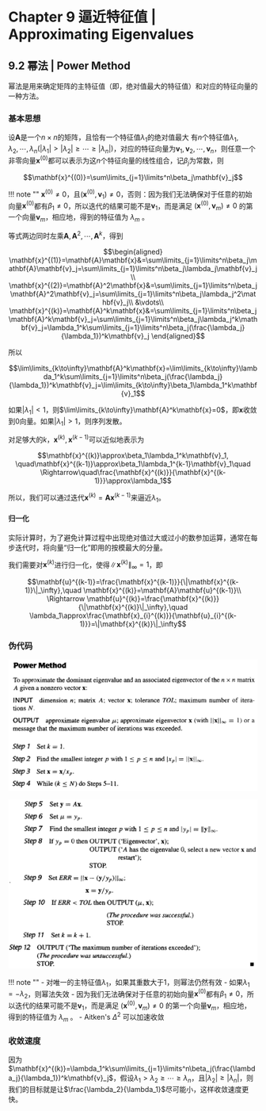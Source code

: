 # Chapter 9 逼近特征值 | Approximating Eigenvalues

## 9.2 幂法 | Power Method

幂法是用来确定矩阵的主特征值（即，绝对值最大的特征值）和对应的特征向量的一种方法。

### 基本思想

设$\mathbf{A}$是一个$n\times n$的矩阵，且恰有一个特征值$\lambda_1$的绝对值最大
有$n$个特征值$\lambda_1,\lambda_2,\cdots,\lambda_n$($|\lambda_1|>|\lambda_2|\geq\cdots\geq|\lambda_n|$)，对应的特征向量为$\mathbf{v}_1,\mathbf{v}_2,\cdots,\mathbf{v}_n$，则任意一个非零向量$\mathbf{x}^{(0)}$都可以表示为这$n$个特征向量的线性组合，记$\beta_j$为常数，则

$$\mathbf{x}^{(0)}=\sum\limits_{j=1}\limits^n\beta_j\mathbf{v}_j$$

!!! note ""
    $\mathbf{x}^{(0)} \neq 0$，且$(\mathbf{x}^{(0)},\mathbf{v}_1)\neq 0$，否则：因为我们无法确保对于任意的初始向量$\mathbf{x}^{(0)}$都有$\beta_1\neq 0$，所以迭代的结果可能不是$\mathbf{v}_1$，而是满足 $(\mathbf{x}^{(0)},\mathbf{v}_m)\neq 0$ 的第一个向量$\mathbf{v}_m$，相应地，得到的特征值为 $\lambda_m$ 。

等式两边同时左乘$\mathbf{A},\mathbf{A}^2,\cdots,\mathbf{A}^k$，得到

$$\begin{aligned}
\mathbf{x}^{(1)}=\mathbf{A}\mathbf{x}&=\sum\limits_{j=1}\limits^n\beta_j\mathbf{A}\mathbf{v}_j=\sum\limits_{j=1}\limits^n\beta_j\lambda_j\mathbf{v}_j\\
\mathbf{x}^{(2)}=\mathbf{A}^2\mathbf{x}&=\sum\limits_{j=1}\limits^n\beta_j\mathbf{A}^2\mathbf{v}_j=\sum\limits_{j=1}\limits^n\beta_j\lambda_j^2\mathbf{v}_j\\
&\vdots\\
\mathbf{x}^{(k)}=\mathbf{A}^k\mathbf{x}&=\sum\limits_{j=1}\limits^n\beta_j\mathbf{A}^k\mathbf{v}_j=\sum\limits_{j=1}\limits^n\beta_j\lambda_j^k\mathbf{v}_j=\lambda_1^k\sum\limits_{j=1}\limits^n\beta_j(\frac{\lambda_j}{\lambda_1})^k\mathbf{v}_j
\end{aligned}$$

所以

$$\lim\limits_{k\to\infty}\mathbf{A}^k\mathbf{x}=\lim\limits_{k\to\infty}\lambda_1^k\sum\limits_{j=1}\limits^n\beta_j(\frac{\lambda_j}{\lambda_1})^k\mathbf{v}_j=\lim\limits_{k\to\infty}\beta_1\lambda_1^k\mathbf{v}_1$$

如果$|\lambda_1|<1$，则$\lim\limits_{k\to\infty}\mathbf{A}^k\mathbf{x}=0$，即$\mathbf{x}$收敛到0向量。如果$|\lambda_1|>1$，则序列发散。

对足够大的$k$，$\mathbf{x}^{(k)},\mathbf{x}^{(k-1)}$可以近似地表示为

$$\mathbf{x}^{(k)}\approx\beta_1\lambda_1^k\mathbf{v}_1, \quad\mathbf{x}^{(k-1)}\approx\beta_1\lambda_1^{k-1}\mathbf{v}_1\quad
\Rightarrow\quad\frac{\mathbf{x}^{(k)}}{\mathbf{x}^{(k-1)}}\approx\lambda_1$$

所以，我们可以通过迭代$\mathbf{x}^{(k)}=\mathbf{A}\mathbf{x}^{(k-1)}$来逼近$\lambda_1$。

#### 归一化

实际计算时，为了避免计算过程中出现绝对值过大或过小的数参加运算，通常在每步迭代时，将向量“归一化”即用的按模最大的分量。

我们需要对$\mathbf{x}^{(k)}$进行归一化，使得$\|\mathbf{x}^{(k)}\|_\infty=1$，即

$$\mathbf{u}^{(k-1)}=\frac{\mathbf{x}^{(k-1)}}{\|\mathbf{x}^{(k-1)}\|_\infty},\quad \mathbf{x}^{(k)}=\mathbf{A}\mathbf{u}^{(k-1)}\\
\Rightarrow \mathbf{u}^{(k)}=\frac{\mathbf{x}^{(k)}}{\|\mathbf{x}^{(k)}\|_\infty},\quad \lambda_1\approx\frac{\mathbf{x}_{i}^{(k)}}{\mathbf{u}_{i}^{(k-1)}}=\|\mathbf{x}^{(k)}\|_\infty$$

### 伪代码

![Alt text](images/image-29.png)

![Alt text](images/image-30.png)

!!! note ""
    - 对唯一的主特征值$\lambda_1$，如果其重数大于1，则幂法仍然有效
    - 如果$\lambda_1=-\lambda_2$，则幂法失效
    - 因为我们无法确保对于任意的初始向量$\mathbf{x}^{(0)}$都有$\beta_1\neq 0$，所以迭代的结果可能不是$\mathbf{v}_1$，而是满足 $(\mathbf{x}^{(0)},\mathbf{v}_m)\neq 0$ 的第一个向量$\mathbf{v}_m$，相应地，得到的特征值为 $\lambda_m$ 。
    - Aitken's $\Delta^2$ 可以加速收敛

### 收敛速度

因为$\mathbf{x}^{(k)}=\lambda_1^k\sum\limits_{j=1}\limits^n\beta_j(\frac{\lambda_j}{\lambda_1})^k\mathbf{v}_j$，假设$\lambda_1>\lambda_2\geq\cdots\geq\lambda_n$，且$|\lambda_2|\geq |\lambda_n|$，则我们的目标就是让$\frac{\lambda_2}{\lambda_1}$尽可能小，这样收敛速度更快。